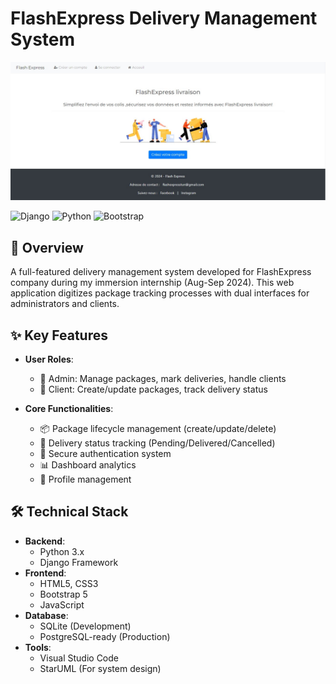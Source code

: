 # FlashExpress Delivery Management System
![image](welcm.png)

![Django](https://img.shields.io/badge/Django-092E20?style=for-the-badge&logo=django&logoColor=white)
![Python](https://img.shields.io/badge/Python-3776AB?style=for-the-badge&logo=python&logoColor=white)
![Bootstrap](https://img.shields.io/badge/Bootstrap-563D7C?style=for-the-badge&logo=bootstrap&logoColor=white)

## 📌 Overview
A full-featured delivery management system developed for FlashExpress company during my immersion internship (Aug-Sep 2024). This web application digitizes package tracking processes with dual interfaces for administrators and clients.

## ✨ Key Features
- **User Roles**:
  - 👔 Admin: Manage packages, mark deliveries, handle clients
  - 👥 Client: Create/update packages, track delivery status

- **Core Functionalities**:
  - 📦 Package lifecycle management (create/update/delete)
  - 🚚 Delivery status tracking (Pending/Delivered/Cancelled)
  - 🔐 Secure authentication system
  - 📊 Dashboard analytics
  - 👤 Profile management

## 🛠️ Technical Stack
- **Backend**: 
  - Python 3.x
  - Django Framework
- **Frontend**:
  - HTML5, CSS3
  - Bootstrap 5
  - JavaScript
- **Database**: 
  - SQLite (Development)
  - PostgreSQL-ready (Production)
- **Tools**:
  - Visual Studio Code
  - StarUML (For system design)

